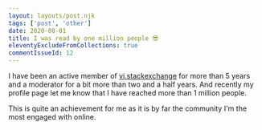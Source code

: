 ```yaml
---
layout: layouts/post.njk
tags: ['post', 'other']
date: 2020-08-01
title: I was read by one million people 😎
eleventyExcludeFromCollections: true
commentIssueId: 12
---
```


I have been an active member of [vi.stackexchange](https://vi.stackexchange.com) for more than 5 years and a moderator for a bit more than two and a half years. And recently my profile page let me know that I have reached more than 1 million people.

This is quite an achievement for me as it is by far the community I'm the most engaged with online.
